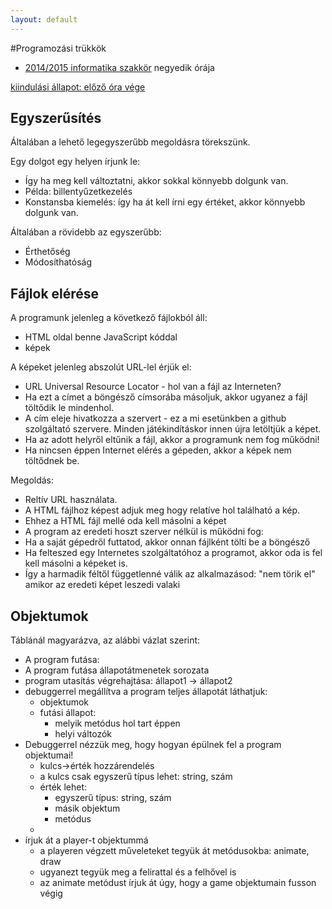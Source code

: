 ```yaml
---
layout: default
---
```

#Programozási trükkök
 
 - [2014/2015 informatika szakkör][szakkor_honlap] negyedik órája

[szakkor_honlap]: http://rizsi.github.io/szakkor2014/index.html

[kiindulási állapot: előző óra vége](game-00.html)


## Egyszerűsítés
Általában a lehető legegyszerűbb megoldásra törekszünk.

Egy dolgot egy helyen írjunk le:
 * Így ha meg kell változtatni, akkor sokkal könnyebb dolgunk van.
 * Példa: billentyűzetkezelés
  * Konstansba kiemelés: így ha át kell írni egy értéket, akkor könnyebb dolgunk van.

Általában a rövidebb az egyszerűbb:
 * Érthetőség
 * Módosíthatóság

## Fájlok elérése

A programunk jelenleg a következő fájlokból áll:
 * HTML oldal benne JavaScript kóddal
 * képek

A képeket jelenleg abszolút URL-lel érjük el:
 * URL Universal Resource Locator - hol van a fájl az Interneten?
  * Ha ezt a címet a böngésző címsorába másoljuk, akkor ugyanez a fájl töltődik le mindenhol.
  * A cím eleje hivatkozza a szervert - ez a mi esetünkben a github szolgáltató szervere. Minden játékindításkor innen újra letöltjük a képet.
 * Ha az adott helyről eltűnik a fájl, akkor a programunk nem fog működni!
 * Ha nincsen éppen Internet elérés a gépeden, akkor a képek nem töltődnek be.

Megoldás:
 * Reltív URL használata.
 * A HTML fájlhoz képest adjuk meg hogy relatíve hol található a kép.
 * Ehhez a HTML fájl mellé oda kell másolni a képet
 * A program az eredeti hoszt szerver nélkül is működni fog:
  * Ha a saját gépedről futtatod, akkor onnan fájlként tölti be a böngésző
  * Ha felteszed egy Internetes szolgáltatóhoz a programot, akkor oda is fel kell másolni a képeket is.
 * Így a harmadik féltől függetlenné válik az alkalmazásod: "nem törik el" amikor az eredeti képet leszedi valaki

## Objektumok

Táblánál magyarázva, az alábbi vázlat szerint:

 * A program futása:
  * A program futása állapotátmenetek sorozata
  * program utasítás végrehajtása: állapot1 -> állapot2
  * debuggerrel megállítva a program teljes állapotát láthatjuk:
    * objektumok
    * futási állapot:
      * melyik metódus hol tart éppen
      * helyi változók
 * Debuggerrel nézzük meg, hogy hogyan épülnek fel a program objektumai!
   * kulcs->érték hozzárendelés
   * a kulcs csak egyszerű típus lehet: string, szám
   * érték lehet:
     * egyszerű típus: string, szám
     * másik objektum
     * metódus
   * 
 * írjuk át a player-t objektummá
   * a playeren végzett műveleteket tegyük át metódusokba: animate, draw
   * ugyanezt tegyük meg a felirattal és a felhővel is
   * az animate metódust írjuk át úgy, hogy a game objektumain fusson végig

   